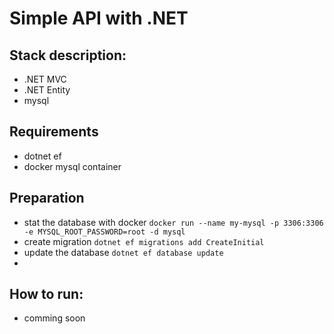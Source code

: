 # Simple API with .NET

## Stack description:

- .NET MVC
- .NET Entity
- mysql

## Requirements

- dotnet ef
- docker mysql container

## Preparation

- stat the database with docker `docker run --name my-mysql -p 3306:3306 -e MYSQL_ROOT_PASSWORD=root -d mysql`
- create migration
  `dotnet ef migrations add CreateInitial`
- update the database
  `dotnet ef database update`
-

## How to run:

- comming soon 